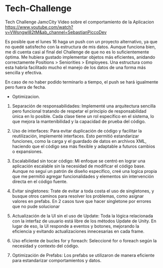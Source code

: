 # Tech-Challenge
Tech Challenge JamcCity
Video sobre el comportamiento de la Aplicacion https://www.youtube.com/watch?v=VWsngwI82tM&ab_channel=SebastianPiccoDev

Es posible que el lunes 16 haga un push con un proyecto alternativo, ya que no quedé satisfecho con la estructura de mis datos. Aunque funciona bien, me di cuenta casi al final del Challenge de que no es lo suficientemente óptima. Me hubiera gustado implementar objetos más eficientes, anidando correctamente Positions > Seniorities > Employees. Una estructura como esta habría facilitado mucho el manejo de los datos de una forma más sencilla y efectiva.

En caso de no haber podido terminarlo a tiempo, el push se hará igualmente pero fuera de fecha.

- Optimizacion.
1) Separación de responsabilidades: Implementé una arquitectura sencilla pero funcional tratando de respetar el principio de responsabilidad única en lo posible. Cada clase tiene un rol específico en el sistema, lo que mejora la mantenibilidad y la capacidad de prueba del código.

2) Uso de interfaces: Para evitar duplicación de código y facilitar la reutilización, implementé interfaces. Esto permitió estandarizar funciones, como la carga y el guardado de datos en archivos XML, haciendo que el código sea más flexible y adaptable a futuros cambios o expansiones.

3) Escalabilidad sin tocar código: Mi enfoque se centró en lograr una aplicación escalable sin la necesidad de modificar el código base. Aunque no seguí un patrón de diseño específico, creé una logica propia que me permitió agregar funcionalidades y elementos sin intervención directa en el código fuente.

4) Evitar singletones: Trate de evitar a toda costa el uso de singletones, y busque otros caminos para resolver los problemas, como asignar valores en prefabs. En 2 casos tuve que hacer singletone por errores que no pude solucionar

5) Actualización de la UI sin el uso de Update: Toda la lógica relacionada con la interfaz de usuario está libre de los métodos Update de Unity. En lugar de eso, la UI responde a eventos y botones, mejorando la eficiencia y evitando actualizaciones innecesarias en cada frame.

6) Uso eficiente de bucles for y foreach: Seleccioné for o foreach según la necesidad y contexto del código.

7) Optimización de Prefabs: Los prefabs se utilizaron de manera eficiente para estandarizar comportamientos y datos.

